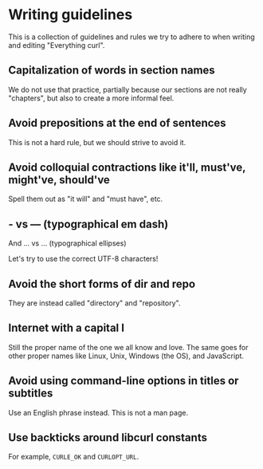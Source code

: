 # Writing guidelines

This is a collection of guidelines and rules we try to adhere to when writing
and editing "Everything curl".

## Capitalization of words in section names

We do not use that practice, partially because our sections are not really
"chapters", but also to create a more informal feel.

## Avoid prepositions at the end of sentences

This is not a hard rule, but we should strive to avoid it.

## Avoid colloquial contractions like it'll, must've, might've, should've

Spell them out as "it will" and "must have", etc.

## - vs — (typographical em dash)

And ... vs … (typographical ellipses)

Let's try to use the correct UTF-8 characters!

## Avoid the short forms of dir and repo

They are instead called "directory" and "repository".

## Internet with a capital I

Still the proper name of the one we all know and love. The same goes for other
proper names like Linux, Unix, Windows (the OS), and JavaScript.

## Avoid using command-line options in titles or subtitles

Use an English phrase instead. This is not a man page.

## Use backticks around libcurl constants

For example, `CURLE_OK` and `CURLOPT_URL`.
